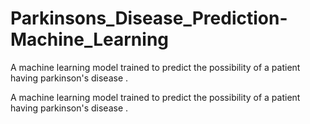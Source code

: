 # Parkinsons_Disease_Prediction-Machine_Learning
A machine learning model trained to predict the possibility of a patient having parkinson's disease .

A machine learning model trained to predict the possibility of a patient having parkinson's disease .
